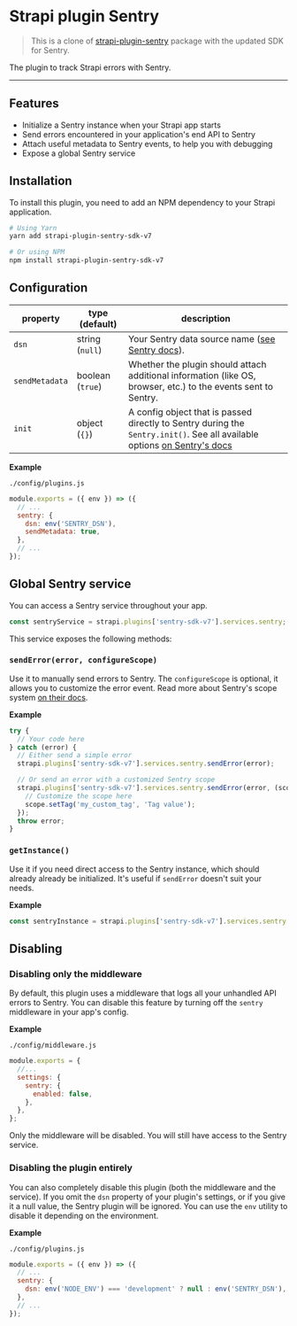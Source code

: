 # Strapi plugin Sentry

> This is a clone of [strapi-plugin-sentry](https://github.com/strapi/strapi/tree/releases/3.6.11/packages/strapi-plugin-sentry) package with the updated SDK for Sentry.

The plugin to track Strapi errors with Sentry.

---
## Features

- Initialize a Sentry instance when your Strapi app starts
- Send errors encountered in your application's end API to Sentry
- Attach useful metadata to Sentry events, to help you with debugging
- Expose a global Sentry service

## Installation

To install this plugin, you need to add an NPM dependency to your Strapi application.

```sh
# Using Yarn
yarn add strapi-plugin-sentry-sdk-v7

# Or using NPM
npm install strapi-plugin-sentry-sdk-v7
```

## Configuration

| property       | type (default)   | description                                                                                                                                                                              |
| -------------- | ---------------- | ---------------------------------------------------------------------------------------------------------------------------------------------------------------------------------------- |
| `dsn`          | string (`null`)  | Your Sentry data source name ([see Sentry docs](https://docs.sentry.io/product/sentry-basics/dsn-explainer/)).                                                                           |
| `sendMetadata` | boolean (`true`) | Whether the plugin should attach additional information (like OS, browser, etc.) to the events sent to Sentry.                                                                           |
| `init`         | object (`{}`)    | A config object that is passed directly to Sentry during the `Sentry.init()`. See all available options [on Sentry's docs](https://docs.sentry.io/platforms/node/configuration/options/) |

**Example**

`./config/plugins.js`

```js
module.exports = ({ env }) => ({
  // ...
  sentry: {
    dsn: env('SENTRY_DSN'),
    sendMetadata: true,
  },
  // ...
});
```

## Global Sentry service

You can access a Sentry service throughout your app.

```js
const sentryService = strapi.plugins['sentry-sdk-v7'].services.sentry;
```

This service exposes the following methods:

### `sendError(error, configureScope)`

Use it to manually send errors to Sentry. The `configureScope` is optional, it allows you to customize the error event. Read more about Sentry's scope system [on their docs](https://docs.sentry.io/platforms/node/enriching-events/scopes/#configuring-the-scope).

**Example**

```js
try {
  // Your code here
} catch (error) {
  // Either send a simple error
  strapi.plugins['sentry-sdk-v7'].services.sentry.sendError(error);

  // Or send an error with a customized Sentry scope
  strapi.plugins['sentry-sdk-v7'].services.sentry.sendError(error, (scope, sentryInstance) => {
    // Customize the scope here
    scope.setTag('my_custom_tag', 'Tag value');
  });
  throw error;
}
```

### `getInstance()`

Use it if you need direct access to the Sentry instance, which should already already be initialized. It's useful if `sendError` doesn't suit your needs.

**Example**

```js
const sentryInstance = strapi.plugins['sentry-sdk-v7'].services.sentry.getInstance();
```

## Disabling

### Disabling only the middleware

By default, this plugin uses a middleware that logs all your unhandled API errors to Sentry. You can disable this feature by turning off the `sentry` middleware in your app's config.

**Example**

`./config/middleware.js`

```js
module.exports = {
  //...
  settings: {
    sentry: {
      enabled: false,
    },
  },
};
```

Only the middleware will be disabled. You will still have access to the Sentry service.

### Disabling the plugin entirely

You can also completely disable this plugin (both the middleware and the service). If you omit the `dsn` property of your plugin's settings, or if you give it a null value, the Sentry plugin will be ignored. You can use the `env` utility to disable it depending on the environment.

**Example**

`./config/plugins.js`

```js
module.exports = ({ env }) => ({
  // ...
  sentry: {
    dsn: env('NODE_ENV') === 'development' ? null : env('SENTRY_DSN'),
  },
  // ...
});
```
